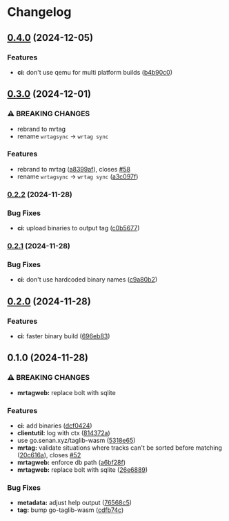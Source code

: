 # Changelog

## [0.4.0](https://www.github.com/sentriz/mrtag/compare/v0.3.0...v0.4.0) (2024-12-05)


### Features

* **ci:** don't use qemu for multi platform builds ([b4b90c0](https://www.github.com/sentriz/mrtag/commit/b4b90c08eeedcd500c7a0961759d4b9798cb1e81))

## [0.3.0](https://www.github.com/sentriz/mrtag/compare/v0.2.2...v0.3.0) (2024-12-01)


### ⚠ BREAKING CHANGES

* rebrand to mrtag
* rename `wrtagsync` -> `wrtag sync`

### Features

* rebrand to mrtag ([a8399af](https://www.github.com/sentriz/mrtag/commit/a8399af5452f037689d1f66ad57907541c1d9a93)), closes [#58](https://www.github.com/sentriz/mrtag/issues/58)
* rename `wrtagsync` -> `wrtag sync` ([a3c097f](https://www.github.com/sentriz/mrtag/commit/a3c097f1197d4e63780c0b66be08a8c3ff7c379c))

### [0.2.2](https://www.github.com/sentriz/mrtag/compare/v0.2.1...v0.2.2) (2024-11-28)


### Bug Fixes

* **ci:** upload binaries to output tag ([c0b5677](https://www.github.com/sentriz/mrtag/commit/c0b5677b9b077cc2c710d5712f2b3531a377bf4f))

### [0.2.1](https://www.github.com/sentriz/mrtag/compare/v0.2.0...v0.2.1) (2024-11-28)


### Bug Fixes

* **ci:** don't use hardcoded binary names ([c9a80b2](https://www.github.com/sentriz/mrtag/commit/c9a80b2be3d4f2ee38e932169ab2701fd6983584))

## [0.2.0](https://www.github.com/sentriz/mrtag/compare/v0.1.0...v0.2.0) (2024-11-28)


### Features

* **ci:** faster binary build ([696eb83](https://www.github.com/sentriz/mrtag/commit/696eb838bdd2a5608359a475faa80f3c28c740e8))

## 0.1.0 (2024-11-28)


### ⚠ BREAKING CHANGES

* **mrtagweb:** replace bolt with sqlite

### Features

* **ci:** add binaries ([dcf0424](https://www.github.com/sentriz/mrtag/commit/dcf042458978ec0743e79b8b43abb0759e61ab49))
* **clientutil:** log with ctx ([814372a](https://www.github.com/sentriz/mrtag/commit/814372ac47c3e8847634d21e3bdaab753499cf96))
* use go.senan.xyz/taglib-wasm ([5318e65](https://www.github.com/sentriz/mrtag/commit/5318e65c4a1ebb386e442c2056eae9304b5ffaab))
* **mrtag:** validate situations where tracks can't be sorted before matching ([20c616a](https://www.github.com/sentriz/mrtag/commit/20c616a13e5f112a88e42c724f545534a2279393)), closes [#52](https://www.github.com/sentriz/mrtag/issues/52)
* **mrtagweb:** enforce db path ([a6bf28f](https://www.github.com/sentriz/mrtag/commit/a6bf28f8ae4a8917abc24ee34d966b519d1a8358))
* **mrtagweb:** replace bolt with sqlite ([26e6889](https://www.github.com/sentriz/mrtag/commit/26e688999e252ca5c15eb4c14433319e4b0ae195))


### Bug Fixes

* **metadata:** adjust help output ([76568c5](https://www.github.com/sentriz/mrtag/commit/76568c5ed8382647a3ede5ce9421c85b8cd4a33c))
* **tag:** bump go-taglib-wasm ([cdfb74c](https://www.github.com/sentriz/mrtag/commit/cdfb74ca3453139ec471c236b244c56c353a57ab))
